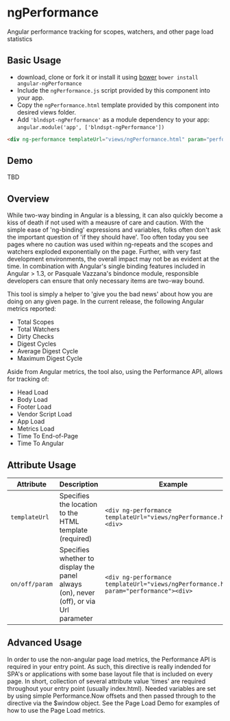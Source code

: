 ngPerformance
========

Angular performance tracking for scopes, watchers, and other page load statistics

## Basic Usage
* download, clone or fork it or install it using [bower](http://twitter.github.com/bower/) `bower install angular-ngPerformance`
* Include the `ngPerformance.js` script provided by this component into your app.
* Copy the `ngPerformance.html` template provided by this component into desired views folder.
* Add `'blndspt-ngPerformance'` as a module dependency to your app: `angular.module('app', ['blndspt-ngPerformance'])`

```html
<div ng-performance templateUrl="views/ngPerformance.html" param="performance"></div>
```

## Demo
TBD

## Overview
While two-way binding in Angular is a blessing, it can also quickly become a kiss of death if not used with a meausre of care and caution.  With the simple ease of 'ng-binding' expressions and variables, folks often don't ask the important question of 'if they should have'.  Too often today you see pages where no caution was used within ng-repeats and the scopes and watchers exploded exponentially on the page.  Further, with very fast development environments, the overall impact may not be as evident at the time.  In combination with Angular's single binding features included in Angular > 1.3, or Pasquale Vazzana's bindonce module, responsible developers can ensure that only necessary items are two-way bound. 

This tool is simply a helper to 'give you the bad news' about how you are doing on any given page.  In the current release, the following Angular metrics reported:
* Total Scopes
* Total Watchers
* Dirty Checks
* Digest Cycles
* Average Digest Cycle
* Maximum Digest Cycle

Aside from Angular metrics, the tool also, using the Performance API, allows for tracking of:
* Head Load
* Body Load
* Footer Load
* Vendor Script Load
* App Load
* Metrics Load
* Time To End-of-Page
* Time To Angular

## Attribute Usage
| Attribute  | 	Description | 	Example  |
|------------|----------------|-----|
| `templateUrl`| Specifies the location to the HTML template (required)  | `<div ng-performance templateUrl="views/ngPerformance.html"><div>` |
| `on/off/param`| Specifies whether to display the panel always (on), never (off), or via Url parameter  | `<div ng-performance templateUrl="views/ngPerformance.html" param="performance"><div>` |

## Advanced Usage
In order to use the non-angular page load metrics, the Performance API is required in your entry point.  As such, this directive is really indended for SPA's or applications with some base layout file that is included on every page.  In short, collection of several attribute value 'times' are required throughout your entry point (usually index.html).  Needed variables are set by using simple Performance.Now offsets and then passed through to the directive via the $window object.  See the Page Load Demo for examples of how to use the Page Load metrics.  
